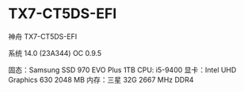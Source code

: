# TX7-CT5DS-EFI
神舟 TX7-CT5DS-EFI

系统 14.0 (23A344)
OC 0.9.5

固态：Samsung SSD 970 EVO Plus 1TB
CPU: i5-9400
显卡：Intel UHD Graphics 630 2048 MB
内存：三星 32G 2667 MHz DDR4
